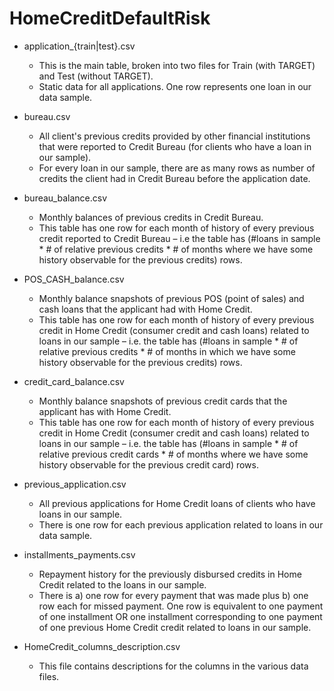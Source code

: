 # HomeCreditDefaultRisk

- application_{train|test}.csv

    - This is the main table, broken into two files for Train (with TARGET) and Test (without TARGET).
    - Static data for all applications. One row represents one loan in our data sample.


- bureau.csv

    - All client's previous credits provided by other financial institutions that were reported to Credit Bureau (for clients who have a loan in our sample).
    - For every loan in our sample, there are as many rows as number of credits the client had in Credit Bureau before the application date.

- bureau_balance.csv

    - Monthly balances of previous credits in Credit Bureau.
    - This table has one row for each month of history of every previous credit reported to Credit Bureau – i.e the table has (#loans in sample * # of relative      previous credits * # of months where we have some history observable for the previous credits) rows.

- POS_CASH_balance.csv

    - Monthly balance snapshots of previous POS (point of sales) and cash loans that the applicant had with Home Credit.
    - This table has one row for each month of history of every previous credit in Home Credit (consumer credit and cash loans) related to loans in our sample – i.e. the table has (#loans in sample * # of relative previous credits * # of months in which we have some history observable for the previous credits) rows.

- credit_card_balance.csv

    - Monthly balance snapshots of previous credit cards that the applicant has with Home Credit.
    - This table has one row for each month of history of every previous credit in Home Credit (consumer credit and cash loans) related to loans in our sample – i.e. the table has (#loans in sample * # of relative previous credit cards * # of months where we have some history observable for the previous credit card) rows.

- previous_application.csv

   - All previous applications for Home Credit loans of clients who have loans in our sample.
   - There is one row for each previous application related to loans in our data sample.

- installments_payments.csv

   - Repayment history for the previously disbursed credits in Home Credit related to the loans in our sample.
   - There is a) one row for every payment that was made plus b) one row each for missed payment.
One row is equivalent to one payment of one installment OR one installment corresponding to one payment of one previous Home Credit credit related to loans in our sample.

- HomeCredit_columns_description.csv

   - This file contains descriptions for the columns in the various data files.
